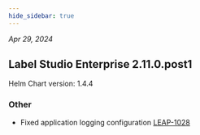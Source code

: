 ```yaml
---
hide_sidebar: true
---
```


*Apr 29, 2024*

## Label Studio Enterprise 2.11.0.post1
Helm Chart version: 1.4.4
### Other
- Fixed application logging configuration [LEAP-1028](https://humansignal.atlassian.net/browse/LEAP-1028)

